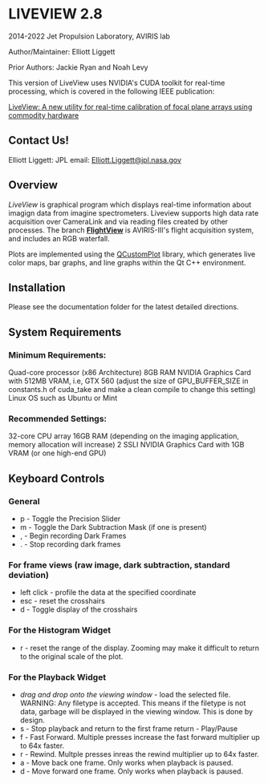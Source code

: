 # LIVEVIEW 2.8
2014-2022 Jet Propulsion Laboratory, AVIRIS lab

Author/Maintainer: Elliott Liggett

Prior Authors: Jackie Ryan and Noah Levy

This version of LiveView uses NVIDIA's CUDA toolkit for real-time processing, which is covered in the following IEEE publication: 

[LiveView: A new utility for real-time calibration of focal plane arrays using commodity hardware](https://ieeexplore.ieee.org/abstract/document/7500690)

## Contact Us!

Elliott Liggett:
JPL email: [Elliott.Liggett@jpl.nasa.gov](mailto:Elliott.Liggett@jpl.nasa.gov)

## Overview
*LiveView* is graphical program which displays real-time information about imagign data from imagine spectrometers. Liveview supports high data rate acquisition over CameraLink and via reading files created by other processes. The branch [**FlightView**](https://github.com/nasa-jpl/LiveViewLegacy/tree/flightview) is AVIRIS-III's flight acquisition system, and includes an RGB waterfall. 

Plots are implemented using the [QCustomPlot](http://www.qcustomplot.com) library, which generates live color maps, bar graphs, and line graphs within the Qt C++ environment.

## Installation

Please see the documentation folder for the latest detailed directions.

## System Requirements
### Minimum Requirements:
Quad-core processor (x86 Architecture)
8GB RAM
NVIDIA Graphics Card with 512MB VRAM, i.e, GTX 560 (adjust the size of GPU_BUFFER_SIZE in constants.h of cuda_take and make a clean compile to change this setting)
Linux OS such as Ubuntu or Mint

### Recommended Settings:
32-core CPU array
16GB RAM (depending on the imaging application, memory allocation will increase)
2 SSLI NVIDIA Graphics Card with 1GB VRAM (or one high-end GPU)

## Keyboard Controls
### General
* p - Toggle the Precision Slider
* m - Toggle the Dark Subtraction Mask (if one is present)
* , - Begin recording Dark Frames
* . - Stop recording dark frames

### For frame views (raw image, dark subtraction, standard deviation)
* left click - profile the data at the specified coordinate
* esc - reset the crosshairs
* d - Toggle display of the crosshairs

### For the Histogram Widget
* r - reset the range of the display. Zooming may make it difficult to return to the original scale of the plot.

### For the Playback Widget
* *drag and drop onto the viewing window* - load the selected file. WARNING: Any filetype is accepted. This means if the filetype is not data, garbage will be displayed in the viewing window. This is done by design.
* s - Stop playback and return to the first frame
return - Play/Pause
* f - Fast Forward. Multiple presses increase the fast forward multiplier up to 64x faster.
* r - Rewind. Multple presses inreas the rewind multiplier up to 64x faster.
* a - Move back one frame. Only works when playback is paused.
* d - Move forward one frame. Only works when playback is paused.


